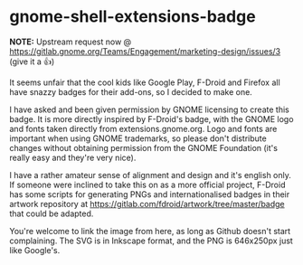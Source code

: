 # gnome-shell-extensions-badge

**NOTE:** Upstream request now @ https://gitlab.gnome.org/Teams/Engagement/marketing-design/issues/3 (give it a 👍)

It seems unfair that the cool kids like Google Play, F-Droid and Firefox all have snazzy badges for their add-ons, so I decided to make one.

I have asked and been given permission by GNOME licensing to create this badge. It is more directly inspired by F-Droid's badge, with the GNOME logo and fonts taken directly from extensions.gnome.org. Logo and fonts are important when using GNOME trademarks, so please don't distribute changes without obtaining permission from the GNOME Foundation (it's really easy and they're very nice).

I have a rather amateur sense of alignment and design and it's english only. If someone were inclined to take this on as a more official project, F-Droid has some scripts for generating PNGs and internationalised badges in their artwork repository at https://gitlab.com/fdroid/artwork/tree/master/badge that could be adapted.

You're welcome to link the image from here, as long as Github doesn't start complaining. The SVG is in Inkscape format, and the PNG is 646x250px just like Google's.
